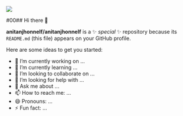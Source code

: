 <img align="center" src="https://raw.githubusercontent.com/anitanjhonnelf/anitanjhonnelf/main/GitBanner.png"/>

#00## Hi there 👋


**anitanjhonnelf/anitanjhonnelf** is a ✨ _special_ ✨ repository because its `README.md` (this file) appears on your GitHub profile.

Here are some ideas to get you started:

- 🔭 I’m currently working on ...
- 🌱 I’m currently learning ...
- 👯 I’m looking to collaborate on ...
- 🤔 I’m looking for help with ...
- 💬 Ask me about ...
- 📫 How to reach me: ...
- 😄 Pronouns: ...
- ⚡ Fun fact: ...

